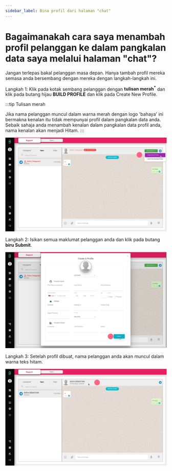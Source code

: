 ```yaml
---
sidebar_label: Bina profil dari halaman "chat"
---
```

# Bagaimanakah cara saya menambah profil pelanggan ke dalam pangkalan data saya melalui halaman "chat"?

Jangan terlepas bakal pelanggan masa depan.
Hanya tambah profil mereka semasa anda bersembang dengan mereka dengan langkah-langkah ini.

Langkah 1: Klik pada kotak sembang pelanggan dengan **tulisan merah<sup>*</sup>** dan klik pada butang  hijau **BUILD PROFILE** dan klik pada Create New Profile.

:::tip Tulisan merah

Jika nama pelanggan muncul dalam warna merah dengan logo 'bahaya' ini bermakna kenalan itu tidak mempunyai profil dalam pangkalan data anda. Sebaik sahaja anda menambah kenalan dalam pangkalan data profil anda, nama kenalan akan menjadi Hitam.
:::

![image info](../../../static/img/q5/step1.jpg)

Langkah 2: Isikan semua maklumat pelanggan anda dan klik pada butang **biru Submit**.

![image info](../../../static/img/q5/step2.jpg)

Langkah 3: Setelah profil dibuat, nama pelanggan anda akan muncul dalam warna teks hitam.

![image info](../../../static/img/q5/step3.jpg)
